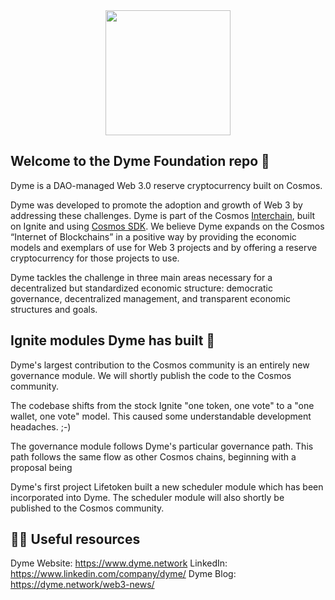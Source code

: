 <div id="header" align="center">
  <img src="https://dyme.network/wp-content/uploads/2023/02/dyme-logo-reversed.svg" width="200" />
</div>

## Welcome to the Dyme Foundation repo 👋

Dyme is a DAO-managed Web 3.0 reserve cryptocurrency built on Cosmos.

Dyme was developed to promote the adoption and growth of Web 3 by addressing these challenges. Dyme is part of the Cosmos <a href="https://interchain.io/">Interchain</a>, built on Ignite and using <a href="https://dyme.network/what-is-cosmos-and-why-is-it-called-the-internet-of-blockchains/">Cosmos SDK</a>. We believe Dyme expands on the Cosmos “Internet of Blockchains” in a positive way by providing the economic models and exemplars of use for Web 3 projects and by offering a reserve cryptocurrency for those projects to use.

Dyme tackles the challenge in three main areas necessary for a decentralized but standardized economic structure: democratic governance, decentralized management, and transparent economic structures and goals.

## Ignite modules Dyme has built 🧙

Dyme's largest contribution to the Cosmos community is an entirely new governance module. We will shortly publish the code to the Cosmos community.

The codebase shifts from the stock Ignite "one token, one vote" to a "one wallet, one vote" model. This caused some understandable development headaches. ;-)

The governance module follows Dyme's particular governance path. This path follows the same flow as other Cosmos chains, beginning with a proposal being 

Dyme's first project Lifetoken built a new scheduler module which has been incorporated into Dyme. The scheduler module will also shortly be published to the Cosmos community.

## 👩‍💻 Useful resources

Dyme Website: https://www.dyme.network
LinkedIn: https://www.linkedin.com/company/dyme/
Dyme Blog: https://dyme.network/web3-news/

<!--

**Here are some ideas to get you started:**

🙋‍♀️ A short introduction - what is your organization all about?
🌈 Contribution guidelines - how can the community get involved?
👩‍💻 Useful resources - where can the community find your docs? Is there anything else the community should know?
🍿 Fun facts - what does your team eat for breakfast?
🧙 Remember, you can do mighty things with the power of [Markdown](https://docs.github.com/github/writing-on-github/getting-started-with-writing-and-formatting-on-github/basic-writing-and-formatting-syntax)
-->
